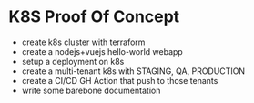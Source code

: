 # K8S Proof Of Concept

- create k8s cluster with terraform
- create a nodejs+vuejs hello-world webapp
- setup a deployment on k8s
- create a multi-tenant k8s with STAGING, QA, PRODUCTION
- create a CI/CD GH Action that push to those tenants
- write some barebone documentation
